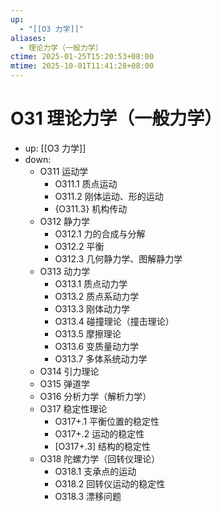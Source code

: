 ```yaml
---
up:
  - "[[O3 力学]]"
aliases:
  - 理论力学（一般力学）
ctime: 2025-01-25T15:20:53+08:00
mtime: 2025-10-01T11:41:28+08:00
---
```


# O31 理论力学（一般力学）

- up: [[O3 力学]]
- down:	
	- O311 运动学
		- O311.1 质点运动
		- O311.2 刚体运动、形的运动
		- {O311.3} 机构传动
	- O312 静力学
		- O312.1 力的合成与分解
		- O312.2 平衡
		- O312.3 几何静力学、图解静力学
	- O313 动力学
		- O313.1 质点动力学
		- O313.2 质点系动力学
		- O313.3 刚体动力学
		- O313.4 碰撞理论（撞击理论）
		- O313.5 摩擦理论
		- O313.6 变质量动力学
		- O313.7 多体系统动力学
	- O314 引力理论
	- O315 弹道学
	- O316 分析力学（解析力学）
	- O317 稳定性理论
		- O317+.1 平衡位置的稳定性
		- O317+.2 运动的稳定性
		- [O317+.3] 结构的稳定性
	- O318 陀螺力学（回转仪理论）
		- O318.1 支承点的运动
		- O318.2 回转仪运动的稳定性
		- O318.3 漂移问题
	
